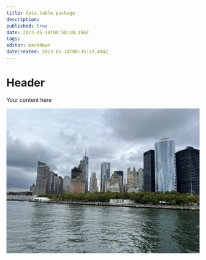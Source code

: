 ```yaml
---
title: data.table package
description: 
published: true
date: 2023-05-14T00:58:10.194Z
tags: 
editor: markdown
dateCreated: 2023-05-14T00:35:12.494Z
---
```


# Header
Your content here

![0add88a0-b4a2-433d-94ec-3ab65f8b498a_1_105_c.jpeg](/images/0add88a0-b4a2-433d-94ec-3ab65f8b498a_1_105_c.jpeg)